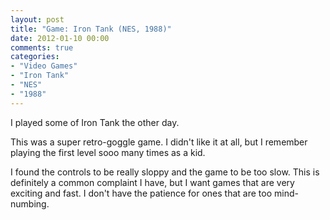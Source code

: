 ```yaml
---
layout: post
title: "Game: Iron Tank (NES, 1988)"
date: 2012-01-10 00:00
comments: true
categories:
- "Video Games"
- "Iron Tank"
- "NES"
- "1988"
---
```


I played some of Iron Tank the other day.

This was a super retro-goggle game. I didn't like it at all, but I
remember playing the first level sooo many times as a kid.

I found the controls to be really sloppy and the game to be too
slow. This is definitely a common complaint I have, but I want
games that are very exciting and fast. I don't have the patience
for ones that are too mind-numbing.
